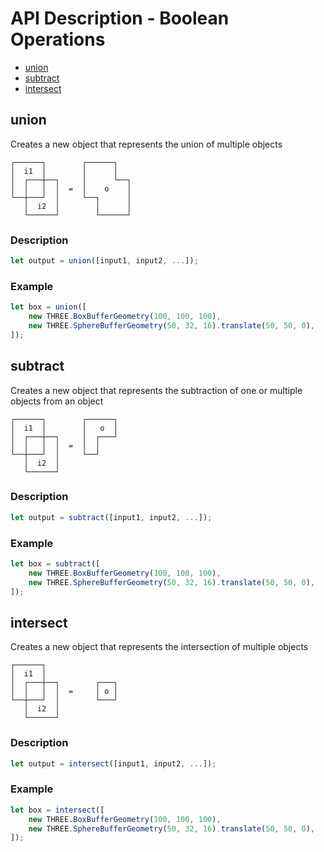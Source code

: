 # API Description - Boolean Operations

-   [union](#union)
-   [subtract](#subtract)
-   [intersect](#intersect)

## union

Creates a new object that represents the union of multiple objects

```text
┌──────┐        ┌──────┐
│  i1  │        │      │
│  ┌───┼──┐     │      └──┐
│  │   │  │  =  │    o    │
└──┼───┘  │     └──┐      │
   │  i2  │        │      │
   └──────┘        └──────┘
```

### Description

```js
let output = union([input1, input2, ...]);
```

### Example

<!-- prettier-ignore -->
```js
let box = union([
    new THREE.BoxBufferGeometry(100, 100, 100),
    new THREE.SphereBufferGeometry(50, 32, 16).translate(50, 50, 0),
]);
```

## subtract

Creates a new object that represents the subtraction of one or multiple objects from an object

```text
┌──────┐        ┌──────┐
│  i1  │        │   o  │
│  ┌───┼──┐     │  ┌───┘
│  │   │  │  =  │  │
└──┼───┘  │     └──┘
   │  i2  │
   └──────┘
```

### Description

```js
let output = subtract([input1, input2, ...]);
```

### Example

<!-- prettier-ignore -->
```js
let box = subtract([
    new THREE.BoxBufferGeometry(100, 100, 100),
    new THREE.SphereBufferGeometry(50, 32, 16).translate(50, 50, 0),
]);
```

## intersect

Creates a new object that represents the intersection of multiple objects

```text
┌──────┐
│  i1  │
│  ┌───┼──┐        ┌───┐
│  │   │  │  =     │ o │
└──┼───┘  │        └───┘
   │  i2  │
   └──────┘
```

### Description

```js
let output = intersect([input1, input2, ...]);
```

### Example

<!-- prettier-ignore -->
```js
let box = intersect([
    new THREE.BoxBufferGeometry(100, 100, 100),
    new THREE.SphereBufferGeometry(50, 32, 16).translate(50, 50, 0),
]);
```
